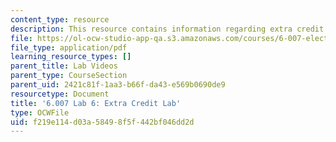 ```yaml
---
content_type: resource
description: This resource contains information regarding extra credit lab.
file: https://ol-ocw-studio-app-qa.s3.amazonaws.com/courses/6-007-electromagnetic-energy-from-motors-to-lasers-spring-2011/f219e114d03a58498f5f442bf046dd2d_MIT6_007S11_lab6.pdf
file_type: application/pdf
learning_resource_types: []
parent_title: Lab Videos
parent_type: CourseSection
parent_uid: 2421c81f-1aa3-b66f-da43-e569b0690de9
resourcetype: Document
title: '6.007 Lab 6: Extra Credit Lab'
type: OCWFile
uid: f219e114-d03a-5849-8f5f-442bf046dd2d
---
```

